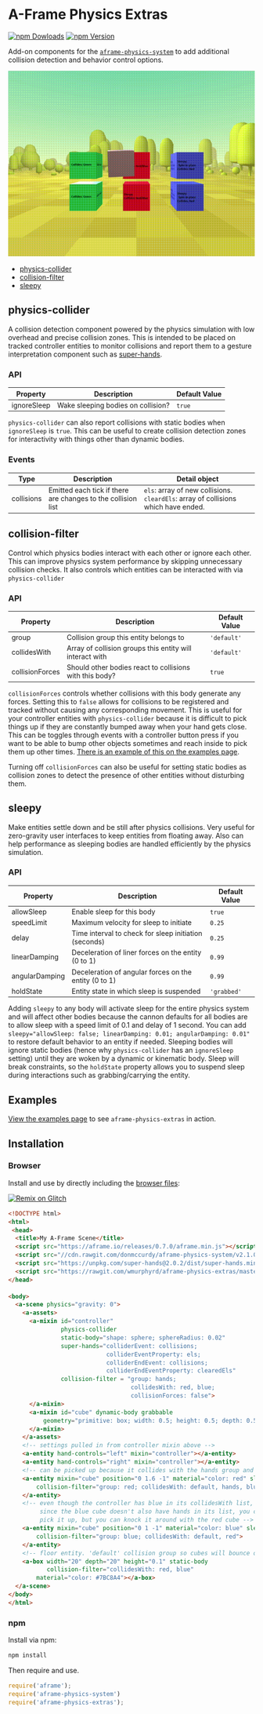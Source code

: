 # A-Frame Physics Extras
[![npm Dowloads](https://img.shields.io/npm/dt/aframe-physics-extras.svg?style=flat-square)](https://www.npmjs.com/package/aframe-physics-extras)
[![npm Version](http://img.shields.io/npm/v/aframe-physics-extras.svg?style=flat-square)](https://www.npmjs.com/package/aframe-physics-extras)

Add-on components for the
[`aframe-physics-system`](https://github.com/donmccurdy/aframe-physics-system)
to add additional collision detection and behavior control options.

![aframe-physics-extras in action](./readme_files/physics.gif)

* [physics-collider](#physics-collider)
* [collision-filter](#collision-filter)
* [sleepy](#sleepy)

## physics-collider

A collision detection component powered by the physics simulation with low
overhead and precise collision zones. This is intended to be placed on
tracked controller entities to monitor collisions and report them to
a gesture interpretation component such as
[super-hands](https://github.com/wmurphyrd/aframe-super-hands-component).

### API

| Property | Description | Default Value |
| -------- | ----------- | ------------- |
| ignoreSleep | Wake sleeping bodies on collision?   | `true` |

`physics-collider` can also report collisions with static bodies when
`ignoreSleep` is `true`. This can be useful to create collision detection zones
for interactivity with things other than dynamic bodies.

### Events

| Type | Description | Detail object |
| --- | --- | --- |
| collisions | Emitted each tick if there are changes to the collision list | `els`: array of new collisions. `cleardEls`: array of collisions which have ended. |

## collision-filter

Control which physics bodies interact with each other or ignore each other.
This can improve physics system performance by skipping unnecessary
collision checks. It also controls which entities can be interacted with
via `physics-collider`

### API

| Property | Description | Default Value |
| -------- | ----------- | ------------- |
| group | Collision group this entity belongs to  | `'default'` |
| collidesWith | Array of collision groups this entity will interact with | `'default'` |
| collisionForces | Should other bodies react to collisions with this body? | `true` |

`collisionForces` controls whether collisions with this body generate any
forces. Setting this to `false` allows for collisions to be registered and
tracked without causing any corresponding movement. This is useful for
your controller entities with `physics-collider` because it is difficult
to pick things up if they are constantly bumped away when your hand gets close.
This can be toggles through events with a controller button press
if you want to be able to bump other
objects sometimes and reach inside to pick them up other times.
[There is an example of this on the examples page](#examples).

Turning off `collisionForces` can also be useful
for setting static bodies as collision zones to detect the presence
of other entities without disturbing them.

## sleepy

Make entities settle down and be still after physics collisions. Very useful
for zero-gravity user interfaces to keep entities from floating away. Also
can help performance as sleeping bodies are handled efficiently by the physics
simulation.

### API

| Property | Description | Default Value |
| -------- | ----------- | ------------- |
| allowSleep | Enable sleep for this body | `true` |
| speedLimit | Maximum velocity for sleep to initiate | `0.25` |
| delay | Time interval to check for sleep initiation (seconds) | `0.25` |
| linearDamping | Deceleration of liner forces on the entity (0 to 1) | `0.99` |
| angularDamping | Deceleration of angular forces on the entity (0 to 1) | `0.99` |
| holdState | Entity state in which sleep is suspended | `'grabbed'` |

Adding `sleepy` to any body will activate sleep for the entire physics system
and will affect other bodies because the cannon defaults for all bodies
are to allow sleep with a speed limit of 0.1 and delay of 1 second. You can
add `sleepy="allowSleep: false; linearDamping: 0.01; angularDamping: 0.01"`
to restore default behavior to an entity if needed.
Sleeping bodies will ignore static bodies
(hence why `physics-collider` has an `ignoreSleep` setting) until they
are woken by a dynamic or kinematic body. Sleep will break constraints,
so the `holdState` property allows you to suspend sleep during interactions
such as grabbing/carrying the entity.

## Examples

[View the examples page](http://wmurphyrd.github.io/aframe-physics-extras/examples/) to see `aframe-physics-extras` in action.

## Installation

### Browser

Install and use by directly including the [browser files](dist):

[![Remix on Glitch](https://cdn.glitch.com/2703baf2-b643-4da7-ab91-7ee2a2d00b5b%2Fremix-button.svg)](https://glitch.com/edit/#!/remix/blue-animal)

```html
<!DOCTYPE html>
<html>
 <head>
  <title>My A-Frame Scene</title>
  <script src="https://aframe.io/releases/0.7.0/aframe.min.js"></script>
  <script src="//cdn.rawgit.com/donmccurdy/aframe-physics-system/v2.1.0/dist/aframe-physics-system.min.js"></script>
  <script src="https://unpkg.com/super-hands@2.0.2/dist/super-hands.min.js"></script>
  <script src="https://rawgit.com/wmurphyrd/aframe-physics-extras/master/dist/aframe-physics-extras.min.js"></script>
</head>

<body>
  <a-scene physics="gravity: 0">
    <a-assets>
      <a-mixin id="controller"
               physics-collider
               static-body="shape: sphere; sphereRadius: 0.02"
               super-hands="colliderEvent: collisions;
                            colliderEventProperty: els;
                            colliderEndEvent: collisions;
                            colliderEndEventProperty: clearedEls"
               collision-filter = "group: hands;
                                   collidesWith: red, blue;
                                   collisionForces: false">
      </a-mixin>
      <a-mixin id="cube" dynamic-body grabbable
          geometry="primitive: box; width: 0.5; height: 0.5; depth: 0.5">
      </a-mixin>
    </a-assets>
    <!-- settings pulled in from controller mixin above -->
    <a-entity hand-controls="left" mixin="controller"></a-entity>
    <a-entity hand-controls="right" mixin="controller"></a-entity>
    <!-- can be picked up because it collides with the hands group and vice versa -->
    <a-entity mixin="cube" position="0 1.6 -1" material="color: red" sleepy
        collision-filter="group: red; collidesWith: default, hands, blue">
    </a-entity>
    <!-- even though the controller has blue in its collidesWith list,
         since the blue cube doesn't also have hands in its list, you cannot
         pick it up, but you can knock it around with the red cube -->
    <a-entity mixin="cube" position="0 1 -1" material="color: blue" sleepy
        collision-filter="group: blue; collidesWith: default, red">
    </a-entity>
    <!-- floor entity. 'default' collision group so cubes will bounce off -->
    <a-box width="20" depth="20" height="0.1" static-body
           collision-filter="collidesWith: red, blue"
        material="color: #7BC8A4"></a-box>
  </a-scene>
</body>
</html>
```

### npm

Install via npm:

```bash
npm install
```

Then require and use.

```js
require('aframe');
require('aframe-physics-system')
require('aframe-physics-extras');
```
